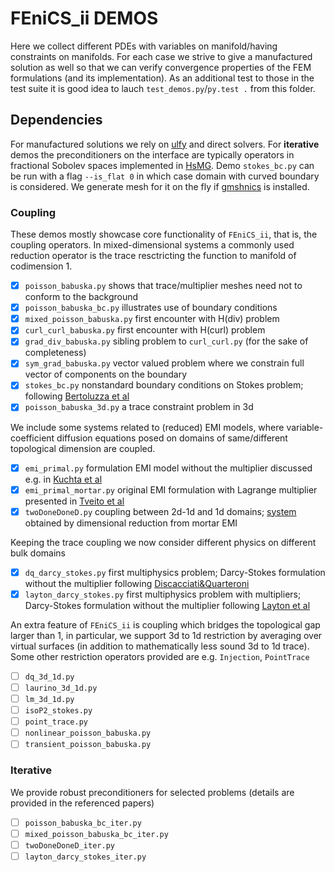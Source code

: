 # FEniCS_ii DEMOS
Here we collect different PDEs with variables on manifold/having constraints
on manifolds. For each case we strive to give a manufactured solution as well
so that we can verify convergence properties of the FEM formulations (and its
implementation). As an additional test to those in the test suite it is good
idea to lauch `test_demos.py`/`py.test .` from this folder.

## Dependencies
For manufactured solutions we rely on [ulfy](https://github.com/MiroK/ulfy) and
direct solvers. For **iterative** demos the preconditioners on the interface are
typically operators in fractional Sobolev spaces implemented in
[HsMG](https://github.com/MiroK/hsmg). Demo `stokes_bc.py` can be run with a flag
`--is_flat 0` in which case domain with curved boundary is considered. We generate
mesh for it on the fly if [gmshnics](https://github.com/MiroK/gmshnics) is installed.

### Coupling 
These demos mostly showcase core functionality of `FEniCS_ii`, that is, the coupling
operators. In mixed-dimensional systems a commonly used reduction operator is the trace
resctricting the function to manifold of codimension 1.

- [x] `poisson_babuska.py` shows that trace/multiplier meshes need not to conform to the background
- [x] `poisson_babuska_bc.py` illustrates use of boundary conditions
- [x] `mixed_poisson_babuska.py` first encounter with H(div) problem
- [x] `curl_curl_babuska.py` first encounter with H(curl) problem
- [x] `grad_div_babuska.py` sibling problem to `curl_curl.py` (for the sake of completeness)
- [x] `sym_grad_babuska.py` vector valued problem where we constrain full vector of components on the boundary
- [x] `stokes_bc.py` nonstandard boundary conditions on Stokes problem; following [Bertoluzza et al](http://dx.doi.org/10.1016/j.cma.2017.04.024)
- [x] `poisson_babuska_3d.py` a trace constraint problem in 3d

We include some systems related to (reduced) EMI models, where variable-coefficient diffusion
equations posed on domains of same/different topological dimension are coupled.

- [x] `emi_primal.py` formulation EMI model without the multiplier discussed e.g. in [Kuchta et al](https://doi.org/10.1007/978-3-030-61157-6_5)
- [x] `emi_primal_mortar.py` original EMI formulation with Lagrange multiplier presented in [Tveito et al](https://doi.org/10.3389/fphy.2017.00048)
- [x] `twoDoneDoneD.py` coupling between 2d-1d and 1d domains; [system](https://doi.org/10.1137/15M1052822) obtained by dimensional reduction from mortar EMI

Keeping the trace coupling we now consider different physics on different bulk domains

- [x] `dq_darcy_stokes.py` first multiphysics problem; Darcy-Stokes formulation without the multiplier following [Discacciati&Quarteroni](https://doi.org/10.1016/S0168-9274(02)00125-3)
- [x] `layton_darcy_stokes.py` first multiphysics problem with multipliers; Darcy-Stokes formulation without the multiplier following [Layton et al](https://doi.org/10.1137/S0036142901392766)

An extra feature of `FEniCS_ii` is coupling which bridges the topological gap larger
than 1, in particular, we support 3d to 1d restriction by averaging over virtual surfaces
(in addition to mathematically less sound 3d to 1d trace). Some other restriction
operators provided are e.g. `Injection`, `PointTrace`

- [ ] `dq_3d_1d.py`
- [ ] `laurino_3d_1d.py`
- [ ] `lm_3d_1d.py`
- [ ] `isoP2_stokes.py`
- [ ] `point_trace.py`
- [ ] `nonlinear_poisson_babuska.py`
- [ ] `transient_poisson_babuska.py`

### Iterative
We provide robust preconditioners for selected problems (details are provided in the referenced papers)

- [ ] `poisson_babuska_bc_iter.py`
- [ ] `mixed_poisson_babuska_bc_iter.py`
- [ ] `twoDoneDoneD_iter.py`
- [ ] `layton_darcy_stokes_iter.py`